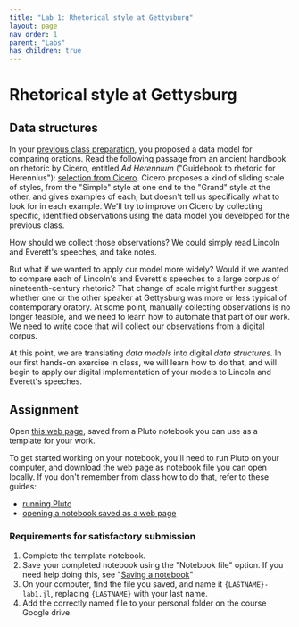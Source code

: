 ```yaml
---
title: "Lab 1: Rhetorical style at Gettysburg"
layout: page
nav_order: 1
parent: "Labs"
has_children: true
---
```


# Rhetorical style at Gettysburg

## Data structures

In your [previous class preparation](https://neelsmith.github.io/papyrus_to_pixels/classes/content+tech1/), you proposed a data model for comparing orations.   Read the following passage from an ancient handbook on rhetoric by Cicero, entitled *Ad Herennium* ("Guidebook to rhetoric for Herennius"): [selection from Cicero](./ad_herennium). Cicero proposes a kind of sliding scale of styles, from the "Simple" style at one end to the "Grand" style at the other, and gives examples of each, but doesn't tell us specifically what to look for in each example. We'll try to improve on Cicero by collecting specific, identified observations using the data model you developed for the previous class.

How should we collect those observations?  We could simply read Lincoln and Everett's speeches, and take notes.

But what if we wanted to apply our model more widely?  Would if we wanted to compare each of Lincoln's and Everett's speeches to a large corpus of nineteenth-century rhetoric? That change of scale might further suggest whether one or the other speaker at Gettysburg was more or less typical of contemporary oratory.  At some point, manually collecting observations is no longer feasible, and we need to learn how to automate that part of our work.  We need to write code that will collect our observations from a digital corpus.

At this point, we are translating *data models* into digital *data structures*.  In our first hands-on exercise in class, we will learn how to do that, and will begin to apply our digital implementation of your models to Lincoln and Everett's speeches.


## Assignment

Open [this web page](./lab-gettysburg.html), saved from a Pluto notebook you can use as a template for your work.

To get started working on your notebook, you'll need to run Pluto on your computer, and download the web page as notebook file you can open locally. If you don't remember from class how to do that, refer to these  guides:

- [running Pluto](../../julia)
- [opening a notebook saved as a web page](../../julia/pluto)



### Requirements for satisfactory submission

1. Complete the template notebook.
2. Save your completed notebook using the "Notebook file" option.  If you need help doing this, see "[Saving a notebook](../../pluto/julia/)"
3. On your computer, find the file you saved, and name it `{LASTNAME}-lab1.jl`, replacing `{LASTNAME}` with your last name.
4. Add the correctly named file to your personal folder on the course Google drive. 
    





